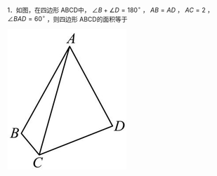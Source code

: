 1．如图，在四边形 ABCD中， $\angle B + \angle D = 1 8 0 ^ { \circ }$ ， $A B = A D$ ， $A C = 2$ ， $\angle B A D = 6 0 ^ { \circ }$ ，则四边形 ABCD的面积等于

![](<../../qs_image_DB/专题1-1_一网打尽全等三角形模型_·十个模型（解析版）/d50a1727f00389ac8904be8bddc263364d7b3c5232fd25746f3534f9405f566a.jpg>)
